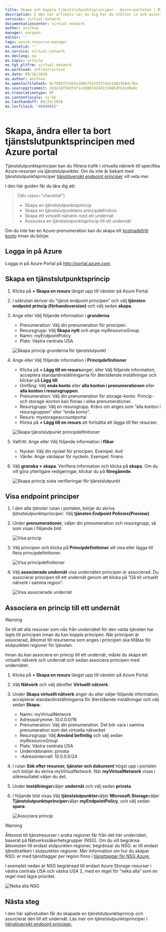 ```yaml
---
title: Skapa och koppla tjänstslutpunktsprinciper - Azure-portalen | Microsoft Docs
description: I den här artikeln lär du dig hur du ställer in och associerade tjänstslutpunktsprinciper med Azure portal.
services: virtual-network
documentationcenter: virtual-network
author: anithaa
manager: narayan
editor: ''
tags: azure-resource-manager
ms.assetid: ''
ms.service: virtual-network
ms.devlang: na
ms.topic: article
ms.tgt_pltfrm: virtual-network
ms.workload: infrastructure
ms.date: 09/18/2018
ms.author: anithaa
ms.openlocfilehash: 8c750937cd45e104e754335f7da51d813b8dc7ba
ms.sourcegitcommit: 32d218f5bd74f1cd106f4248115985df631d0a8c
ms.translationtype: MT
ms.contentlocale: sv-SE
ms.lasthandoff: 09/24/2018
ms.locfileid: "46999655"
---
```

# <a name="create-change-or-delete-service-endpoint-policy-using-the-azure-portal"></a>Skapa, ändra eller ta bort tjänstslutpunktsprincipen med Azure portal

Tjänstslutpunktsprinciper kan du filtrera trafik i virtuella nätverk till specifika Azure-resurser via tjänstslutpunkter. Om du inte är bekant med tjänstslutpunktsprinciper [tjänstöversikt endpoint principer](virtual-network-service-endpoint-policies-overview.md) vill veta mer.

 I den här guiden får du lära dig att:

> [!div class="checklist"]
> * Skapa en tjänstslutpunktsprincip
> * Skapa en tjänstslutpunktens principdefinition
> * Skapa ett virtuellt nätverk med ett undernät
> * Associera en tjänstslutpunktsprincip till ett undernät

Om du inte har en Azure-prenumeration kan du skapa ett [kostnadsfritt konto](https://azure.microsoft.com/free/?WT.mc_id=A261C142F) innan du börjar.

## <a name="sign-in-to-azure"></a>Logga in på Azure 

Logga in på Azure Portal på http://portal.azure.com.

## <a name="create-a-service-endpoint-policy"></a>Skapa en tjänstslutpunktsprincip

1. Klicka på **+ Skapa en resurs** längst upp till vänster på Azure Portal.
2. I sökrutan skriver du ”tjänst endpoint principen” och välj **tjänsten endpoint princip (förhandsversion)** och välj sedan **skapa**.
3. Ange eller Välj följande information i **grunderna** 

   - Prenumeration: Välj din prenumeration för principen.    
   - Resursgrupp: Välj **Skapa nytt** och ange *myResourceGroup*.     
   - Namn: myEndpointPolicy
   - Plats: Västra centrala USA     
 
   ![Skapa princip grunderna för tjänstslutpunkt](./media/virtual-network-service-endpoint-policies-portal/virtual-network-endpoint-policies-create-startpane.PNG)
   
4. Ange eller Välj följande information i **Principdefinitioner**

   - Klicka på **+ Lägg till en resurs**anger, eller Välj följande information, acceptera standardinställningarna för återstående inställningar och klickar på **Lägg till**.  
   - Omfång: Välj **enda konto** eller **alla konton i prenumerationen** eller **alla konton i resursgruppen**.    
   - Prenumeration: Välj din prenumeration för storage-konto. Princip- och storage-konton kan finnas i olika prenumerationer.   
   - Resursgrupp: Välj en resursgrupp. Krävs om anges som ”alla konton i resursgruppen” eller ”enda konto”.  
   - Resurs: mystorageaccountportal    
   - Klicka på **+ Lägg till en resurs** att fortsätta att lägga till fler resurser.
   
   ![Skapa tjänstslutpunkt principdefinitioner](./media/virtual-network-service-endpoint-policies-portal/virtual-network-endpoint-policies-create-policydefinitionspane.PNG)
   
5. Valfritt: Ange eller Välj följande information i **flikar**
   
   - Nyckel: Välj din nyckel för principen. Exempel: Avd     
   - Värde: Ange värdepar för nyckeln. Exempel: finans

6. Välj **granska + skapa**. Verifiera information och klicka på **skapa**. Om du vill göra ytterligare redigeringar, klickar du på **föregående**. 

   ![Skapa princip sista verifieringar för tjänstslutpunkt](./media/virtual-network-service-endpoint-policies-portal/virtual-network-endpoint-policies-create-finalcreatereview.PNG)
  
 
## <a name="view-endpoint-policies"></a>Visa endpoint principer 

1. I den *alla tjänster* rutan i portalen, börjar du skriva *tjänstslutpunktsprinciper*. Välj **tjänsten Endpoint Policies(Preview)**.
2. Under **prenumerationer**, väljer din prenumeration och resursgrupp, så som visas i följande bild

   ![Visa princip](./media/virtual-network-service-endpoint-policies-portal/virtual-network-endpoint-policies-viewpolicies.PNG)
       
3. Välj principen och klicka på **Principdefinitioner** att visa eller lägga till flera principdefinitioner.

   ![Visa principdefinitioner](./media/virtual-network-service-endpoint-policies-portal/virtual-network-endpoint-policies-viewpolicy-adddefinitions.PNG)

4. Välj **associerade undernät** visa undernäten principen är associerad. Du associerar principen till ett undernät genom att klicka på ”Gå till virtuellt nätverk i samma region”.

   ![Visa associerade undernät](./media/virtual-network-service-endpoint-policies-portal/virtual-network-endpoint-policies-view-associatedsubnets.PNG)
 
## <a name="associate-a-policy-to-a-subnet"></a>Associera en princip till ett undernät

>[!WARNING] 
> Se till att alla resurser som nås från undernätet för den valda tjänsten har lagts till principen innan du kan koppla principen. När principen är associerad, åtkomst till resurserna som anges i principen ska tillåtas för slutpunkten regioner för tjänsten. 

Innan du kan associera en princip till ett undernät, måste du skapa ett virtuellt nätverk och undernät och sedan associera principen med undernätet:

1. Klicka på **+ Skapa en resurs** längst upp till vänster på Azure Portal.
2. Välj **Nätverk** och välj därefter **Virtuellt nätverk**.
3. Under **Skapa virtuellt nätverk** anger du eller väljer följande information, accepterar standardinställningarna för återstående inställningar och välj sedan **Skapa**:
   - Namn: myVirtualNetwork      
   - Adressutrymme: 10.0.0.0/16      
   - Prenumeration: Välj din prenumeration. Det bör vara i samma prenumeration som det virtuella nätverket     
   - Resursgrupp: Välj **Använd befintlig** och välj sedan *myResourceGroup*     
   - Plats: Västra centrala USA     
   - Undernätsnamn: privata     
   - -Adressintervall: 10.0.0.0/24
     
4. I rutan **Sök efter resurser, tjänster och dokument** högst upp i portalen och börjar du skriva *myVirtualNetwork*. När **myVirtualNetwork** visas i sökresultatet väljer du det.
5. Under **inställningar**väljer **undernät** och välj sedan **privata**.
6. I följande bild visas Välj **tjänstslutpunkter**väljer **Microsoft.Storage**väljer **Tjänstslutpunktsprinciper**väljer  **myEndpointPolicy**, och välj sedan **spara**:

   ![Associera princip](./media/virtual-network-service-endpoint-policies-portal/virtual-network-endpoint-policies-associatepolicies.PNG)

>[!WARNING] 
>Åtkomst till tjänstresurser i andra regioner får från det här undernätet, baserat på Nätverkssäkerhetsgrupper (NSG). Om du vill begränsa åtkomsten till endast slutpunkten regioner, begränsar du NSG: er till endast tjänsttrafiken i slutpunkten regioner. Mer information om hur du skapar NSG: er med tjänsttaggar per region finns i [tjänsttaggar för NSG Azure.](manage-network-security-group.md?toc=%2fcreate-a-security-rule%2f.json)

I exemplet nedan är NSG begränsad till endast Azure Storage-resurser i västra centrala USA och västra USA 2, med en regel för ”neka alla” som en regel med lägre prioritet.

![Neka alla NSG](./media/virtual-network-service-endpoint-policies-portal/virtual-network-endpoint-policies-nsg-rules.PNG)


## <a name="next-steps"></a>Nästa steg
I den här självstudien får du skapade en tjänstslutpunktsprincip och associerat den till ett undernät. Läs mer om tjänstslutpunktsprinciper i [tjänstöversikt endpoint principer.](virtual-network-service-endpoint-policies-overview.md)

